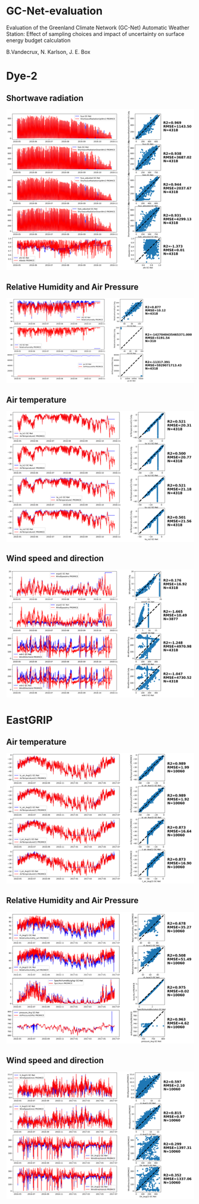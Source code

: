 # GC-Net-evaluation

Evaluation of the Greenland Climate Network (GC-Net) Automatic Weather Station: 
Effect of sampling choices and impact of uncertainty on surface energy budget calculation

B.Vandecrux, N. Karlson, J. E. Box

 

# Dye-2
## Shortwave radiation
![-](Output/dye-2_SWrad.png)
## Relative Humidity and Air Pressure
![-](Output/dye-2_rh_pres.png)
## Air temperature
![-](Output/dye-2_temp.png)
## Wind speed and direction
![-](Output/dye-2_wind.png)

# EastGRIP
## Air temperature
![-](Output/EGP_temp.png)
## Relative Humidity and Air Pressure
![-](Output/EGP_rh_pres.png)
## Wind speed and direction
![-](Output/EGP_wind.png)


